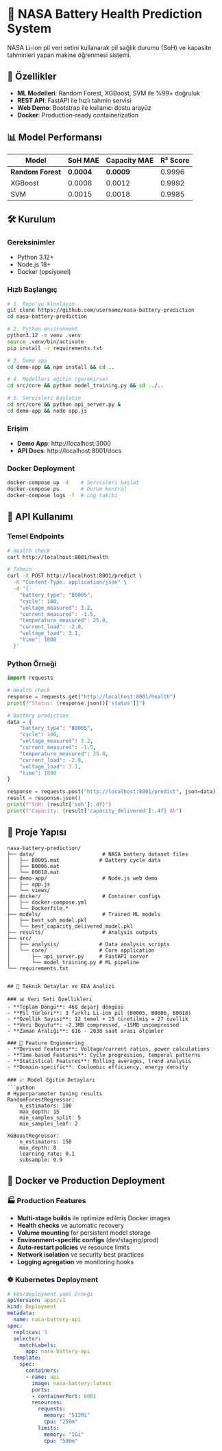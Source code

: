 # 🔋 NASA Battery Health Prediction System

NASA Li-ion pil veri setini kullanarak pil sağlık durumu (SoH) ve kapasite tahminleri yapan makine öğrenmesi sistemi.

## 🚀 Özellikler

- **ML Modelleri**: Random Forest, XGBoost, SVM ile %99+ doğruluk
- **REST API**: FastAPI ile hızlı tahmin servisi  
- **Web Demo**: Bootstrap ile kullanıcı dostu arayüz
- **Docker**: Production-ready containerization

## 📊 Model Performansı

| Model | SoH MAE | Capacity MAE | R² Score |
|-------|---------|--------------|----------|
| **Random Forest** | **0.0004** | **0.0009** | 0.9996 |
| XGBoost | 0.0008 | 0.0012 | 0.9992 |
| SVM | 0.0015 | 0.0018 | 0.9985 |

## 🛠️ Kurulum

### Gereksinimler
- Python 3.12+
- Node.js 18+
- Docker (opsiyonel)

### Hızlı Başlangıç

```bash
# 1. Repo'yu klonlayın
git clone https://github.com/username/nasa-battery-prediction
cd nasa-battery-prediction

# 2. Python environment
python3.12 -m venv .venv
source .venv/bin/activate
pip install -r requirements.txt

# 3. Demo app
cd demo-app && npm install && cd ..

# 4. Modelleri eğitin (gerekirse)
cd src/core && python model_training.py && cd ../..

# 5. Servisleri başlatın
cd src/core && python api_server.py &
cd demo-app && node app.js
```

### Erişim
- **Demo App**: http://localhost:3000 
- **API Docs**: http://localhost:8001/docs

### Docker Deployment

```bash
docker-compose up -d    # Servisleri başlat
docker-compose ps       # Durum kontrol
docker-compose logs -f  # Log takibi
```

## 📱 API Kullanımı

### Temel Endpoints
```bash
# Health check
curl http://localhost:8001/health

# Tahmin
curl -X POST http://localhost:8001/predict \
  -H "Content-Type: application/json" \
  -d '{
    "battery_type": "B0005",
    "cycle": 100,
    "voltage_measured": 3.2,
    "current_measured": -1.5,
    "temperature_measured": 25.0,
    "current_load": -2.0,
    "voltage_load": 3.1,
    "time": 1800
  }'
```

### Python Örneği

```python
import requests

# Health check
response = requests.get("http://localhost:8001/health")
print(f"Status: {response.json()['status']}")

# Battery prediction
data = {
    "battery_type": "B0005",
    "cycle": 100,
    "voltage_measured": 3.2,
    "current_measured": -1.5,
    "temperature_measured": 25.0,
    "current_load": -2.0,
    "voltage_load": 3.1,
    "time": 1800
}

response = requests.post("http://localhost:8001/predict", json=data)
result = response.json()
print(f"SoH: {result['soh']:.4f}")
print(f"Capacity: {result['capacity_delivered']:.4f} Ah")
```

## 📁 Proje Yapısı

```
nasa-battery-prediction/
├── data/                      # NASA battery dataset files
│   ├── B0005.mat             # Battery cycle data
│   ├── B0006.mat
│   └── B0018.mat
├── demo-app/                  # Node.js web demo
│   ├── app.js
│   └── views/
├── docker/                    # Container configs
│   ├── docker-compose.yml
│   └── Dockerfile.*
├── models/                    # Trained ML models
│   ├── best_soh_model.pkl
│   └── best_capacity_delivered_model.pkl
├── results/                   # Analysis outputs
├── src/
│   ├── analysis/             # Data analysis scripts
│   └── core/                 # Core application
│       ├── api_server.py     # FastAPI server
│       └── model_training.py # ML pipeline
└── requirements.txt
```
```

## 🔬 Teknik Detaylar ve EDA Analizi

### 📊 Veri Seti Özellikleri
- **Toplam Döngü**: 468 deşarj döngüsü
- **Pil Türleri**: 3 farklı Li-ion pil (B0005, B0006, B0018)
- **Özellik Sayısı**: 12 temel + 15 türetilmiş = 27 özellik
- **Veri Boyutu**: ~2.3MB compressed, ~15MB uncompressed
- **Zaman Aralığı**: 616 - 2038 saat arası ölçümler

### 🧪 Feature Engineering
- **Derived Features**: Voltage/current ratios, power calculations
- **Time-based Features**: Cycle progression, temporal patterns  
- **Statistical Features**: Rolling averages, trend analysis
- **Domain-specific**: Coulombic efficiency, energy density

### 📈 Model Eğitim Detayları
```python
# Hyperparameter tuning results
RandomForestRegressor:
    n_estimators: 100
    max_depth: 15
    min_samples_split: 5
    min_samples_leaf: 2
    
XGBoostRegressor:
    n_estimators: 150
    max_depth: 8
    learning_rate: 0.1
    subsample: 0.9
```

## 🐳 Docker ve Production Deployment

### 🏭 Production Features
- **Multi-stage builds** ile optimize edilmiş Docker images
- **Health checks** ve automatic recovery
- **Volume mounting** for persistent model storage
- **Environment-specific configs** (dev/staging/prod)
- **Auto-restart policies** ve resource limits
- **Network isolation** ve security best practices
- **Logging agregation** ve monitoring hooks

### ☸️ Kubernetes Deployment
```yaml
# k8s/deployment.yaml örneği
apiVersion: apps/v1
kind: Deployment
metadata:
  name: nasa-battery-api
spec:
  replicas: 3
  selector:
    matchLabels:
      app: nasa-battery-api
  template:
    spec:
      containers:
      - name: api
        image: nasa-battery:latest
        ports:
        - containerPort: 8001
        resources:
          requests:
            memory: "512Mi"
            cpu: "250m"
          limits:
            memory: "1Gi" 
            cpu: "500m"

```